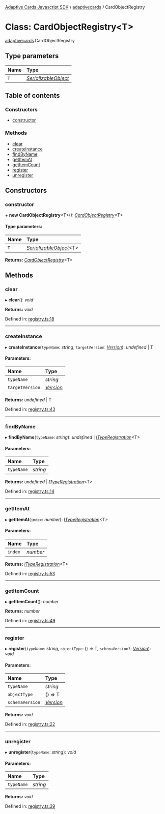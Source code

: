 [Adaptive Cards Javascript SDK](../README.md) / [adaptivecards](../modules/adaptivecards.md) / CardObjectRegistry

# Class: CardObjectRegistry<T\>

[adaptivecards](../modules/adaptivecards.md).CardObjectRegistry

## Type parameters

| Name | Type                                                        |
| :--- | :---------------------------------------------------------- |
| `T`  | [_SerializableObject_](serialization.serializableobject.md) |

## Table of contents

### Constructors

- [constructor](adaptivecards.cardobjectregistry.md#constructor)

### Methods

- [clear](adaptivecards.cardobjectregistry.md#clear)
- [createInstance](adaptivecards.cardobjectregistry.md#createinstance)
- [findByName](adaptivecards.cardobjectregistry.md#findbyname)
- [getItemAt](adaptivecards.cardobjectregistry.md#getitemat)
- [getItemCount](adaptivecards.cardobjectregistry.md#getitemcount)
- [register](adaptivecards.cardobjectregistry.md#register)
- [unregister](adaptivecards.cardobjectregistry.md#unregister)

## Constructors

### constructor

\+ **new CardObjectRegistry**<T\>(): [_CardObjectRegistry_](registry.cardobjectregistry.md)<T\>

#### Type parameters:

| Name | Type                                                            |
| :--- | :-------------------------------------------------------------- |
| `T`  | [_SerializableObject_](serialization.serializableobject.md)<T\> |

**Returns:** [_CardObjectRegistry_](registry.cardobjectregistry.md)<T\>

## Methods

### clear

▸ **clear**(): _void_

**Returns:** _void_

Defined in: [registry.ts:18](https://github.com/microsoft/AdaptiveCards/blob/0938a1f10/source/nodejs/adaptivecards/src/registry.ts#L18)

---

### createInstance

▸ **createInstance**(`typeName`: _string_, `targetVersion`: [_Version_](serialization.version.md)): _undefined_ \| T

#### Parameters:

| Name            | Type                                  |
| :-------------- | :------------------------------------ |
| `typeName`      | _string_                              |
| `targetVersion` | [_Version_](serialization.version.md) |

**Returns:** _undefined_ \| T

Defined in: [registry.ts:43](https://github.com/microsoft/AdaptiveCards/blob/0938a1f10/source/nodejs/adaptivecards/src/registry.ts#L43)

---

### findByName

▸ **findByName**(`typeName`: _string_): _undefined_ \| [_ITypeRegistration_](../interfaces/registry.ityperegistration.md)<T\>

#### Parameters:

| Name       | Type     |
| :--------- | :------- |
| `typeName` | _string_ |

**Returns:** _undefined_ \| [_ITypeRegistration_](../interfaces/registry.ityperegistration.md)<T\>

Defined in: [registry.ts:14](https://github.com/microsoft/AdaptiveCards/blob/0938a1f10/source/nodejs/adaptivecards/src/registry.ts#L14)

---

### getItemAt

▸ **getItemAt**(`index`: _number_): [_ITypeRegistration_](../interfaces/registry.ityperegistration.md)<T\>

#### Parameters:

| Name    | Type     |
| :------ | :------- |
| `index` | _number_ |

**Returns:** [_ITypeRegistration_](../interfaces/registry.ityperegistration.md)<T\>

Defined in: [registry.ts:53](https://github.com/microsoft/AdaptiveCards/blob/0938a1f10/source/nodejs/adaptivecards/src/registry.ts#L53)

---

### getItemCount

▸ **getItemCount**(): _number_

**Returns:** _number_

Defined in: [registry.ts:49](https://github.com/microsoft/AdaptiveCards/blob/0938a1f10/source/nodejs/adaptivecards/src/registry.ts#L49)

---

### register

▸ **register**(`typeName`: _string_, `objectType`: () => T, `schemaVersion?`: [_Version_](serialization.version.md)): _void_

#### Parameters:

| Name            | Type                                  |
| :-------------- | :------------------------------------ |
| `typeName`      | _string_                              |
| `objectType`    | () => T                               |
| `schemaVersion` | [_Version_](serialization.version.md) |

**Returns:** _void_

Defined in: [registry.ts:22](https://github.com/microsoft/AdaptiveCards/blob/0938a1f10/source/nodejs/adaptivecards/src/registry.ts#L22)

---

### unregister

▸ **unregister**(`typeName`: _string_): _void_

#### Parameters:

| Name       | Type     |
| :--------- | :------- |
| `typeName` | _string_ |

**Returns:** _void_

Defined in: [registry.ts:39](https://github.com/microsoft/AdaptiveCards/blob/0938a1f10/source/nodejs/adaptivecards/src/registry.ts#L39)
